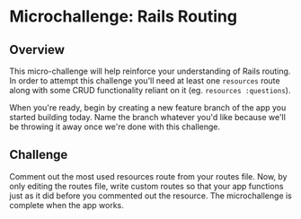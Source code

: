 # Microchallenge:  Rails Routing

## Overview

This micro-challenge will help reinforce your understanding of Rails routing.  In order to attempt this challenge you'll need at least one `resources` route along with some CRUD functionality reliant on it (eg. `resources :questions`).

When you're ready, begin by creating a new feature branch of the app you started building today. Name the branch whatever you'd like because we'll be throwing it away once we're done with this challenge.

## Challenge

Comment out the most used resources route from your routes file.  Now, by only editing the routes file, write custom routes so that your app functions just as it did before you commented out the resource.  The microchallenge is complete when the app works.
